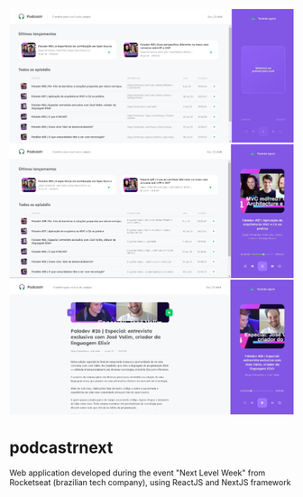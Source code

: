 ![Screenshot 1](/public/ss1.jpg) ![Screenshot 2](/public/ss2.jpg) ![Screenshot 3](/public/ss3.jpg)
# podcastrnext
Web application developed during the event "Next Level Week" from Rocketseat (brazilian tech company), using ReactJS and NextJS framework
